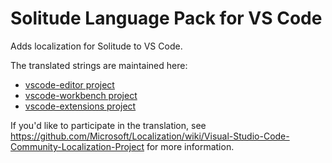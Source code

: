 # Solitude Language Pack for VS Code

Adds localization for Solitude to VS Code.

The translated strings are maintained here:

* [vscode-editor project](https://www.transifex.com/microsoft-oss/vscode-editor/language/sltd/)
* [vscode-workbench project](https://www.transifex.com/microsoft-oss/vscode-workbench/language/sltd/)
* [vscode-extensions project](https://www.transifex.com/microsoft-oss/vscode-extensions/language/sltd/)

If you'd like to participate in the translation, see https://github.com/Microsoft/Localization/wiki/Visual-Studio-Code-Community-Localization-Project for more information.